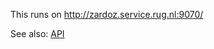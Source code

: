 This runs on http://zardoz.service.rug.nl:9070/

See also: [API](https://github.com/ufal/mtmonkey/blob/master/API.md)
